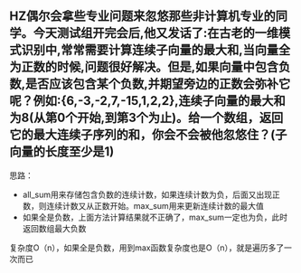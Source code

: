 ## HZ偶尔会拿些专业问题来忽悠那些非计算机专业的同学。今天测试组开完会后,他又发话了:在古老的一维模式识别中,常常需要计算连续子向量的最大和,当向量全为正数的时候,问题很好解决。但是,如果向量中包含负数,是否应该包含某个负数,并期望旁边的正数会弥补它呢？例如:{6,-3,-2,7,-15,1,2,2},连续子向量的最大和为8(从第0个开始,到第3个为止)。给一个数组，返回它的最大连续子序列的和，你会不会被他忽悠住？(子向量的长度至少是1)

思路：
- all_sum用来存储包含负数的连续计数，如果连续计数为负，后面又出现正数，则连续计数又从正数开始。max_sum用来更新连续计数的最大值
- 如果全是负数，上面方法计算结果就不正确了，max_sum一定也为负，此时返回数组最大负数

复杂度O（n），如果全是负数，用到max函数复杂度也是O（n），就是遍历多了一次而已